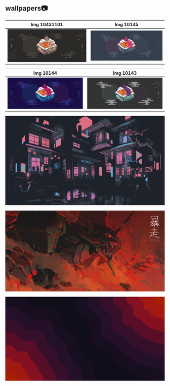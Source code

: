 ## wallpapers📷

| Img 10431101  | Img 10145     |
|---------------|---------------|
| ![Imagen 1](https://github.com/user-sysc/wallpapers/raw/main/10431101.jpg) | ![Imagen 2](https://github.com/user-sysc/wallpapers/raw/main/10145.jpg) |

| Img 10144     | Img 10143     |
|---------------|---------------|
| ![Imagen 3](https://github.com/user-sysc/wallpapers/raw/main/10144.jpg) | ![Imagen 4](https://github.com/user-sysc/wallpapers/raw/main/10143.jpg) |


![77](https://github.com/user-sysc/wallpapers/blob/main/77.png)

![869735](https://github.com/user-sysc/wallpapers/blob/main/869735.jpg)

![123](https://github.com/user-sysc/wallpapers/blob/main/123.png)


